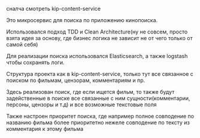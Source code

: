 сналча смотреть kip-content-service

Это микросервис для поиска по приложению кинопоиска.

Использовался подход TDD и Clean Architecture(ну не совсем, просто взята идея за основу, где бизнес логика не зависит не от чего только от самой себя)

Для реализации поиска использовался Elasticsearch, а также logstash чтобы сохранять логи.

Структура проекта как в kip-content-service, только тут все связанное с поиском по фильмам, цензорам, комментариям и пр.

Здесь реализован поиск, где если ищется фильм, то также будут задейственные в поиске все связанные с ним сущности(комментарии, персоны, цензоры и т.д) и все возможные текстовые поля

Также настроен приоритет поиска, где например полное совподение по названию фильма более приоритетно нежеле совподение по тексту из комментария к этому фильма
